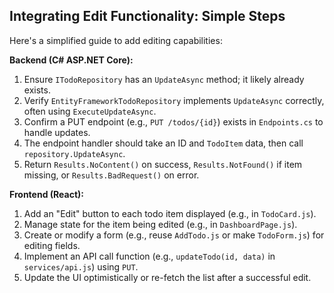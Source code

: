 ## Integrating Edit Functionality: Simple Steps

Here's a simplified guide to add editing capabilities:

**Backend (C# ASP.NET Core):**

1.  Ensure `ITodoRepository` has an `UpdateAsync` method; it likely already exists.
2.  Verify `EntityFrameworkTodoRepository` implements `UpdateAsync` correctly, often using `ExecuteUpdateAsync`.
3.  Confirm a PUT endpoint (e.g., `PUT /todos/{id}`) exists in `Endpoints.cs` to handle updates.
4.  The endpoint handler should take an ID and `TodoItem` data, then call `repository.UpdateAsync`.
5.  Return `Results.NoContent()` on success, `Results.NotFound()` if item missing, or `Results.BadRequest()` on error.

**Frontend (React):**

1.  Add an "Edit" button to each todo item displayed (e.g., in `TodoCard.js`).
2.  Manage state for the item being edited (e.g., in `DashboardPage.js`).
3.  Create or modify a form (e.g., reuse `AddTodo.js` or make `TodoForm.js`) for editing fields.
4.  Implement an API call function (e.g., `updateTodo(id, data)` in `services/api.js`) using `PUT`.
5.  Update the UI optimistically or re-fetch the list after a successful edit. 